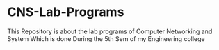 # CNS-Lab-Programs

This Repository is about the lab programs of Computer Networking and System Which is done During the 5th Sem of my Engineering college
